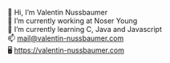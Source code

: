 👋 Hi, I’m Valentin Nussbaumer <br>
🔭 I’m currently working at Noser Young <br>
🌱 I’m currently learning C, Java and Javascript <br>
📫 mail@valentin-nussbaumer.com <br>
🖥 https://valentin-nussbaumer.com <br>
